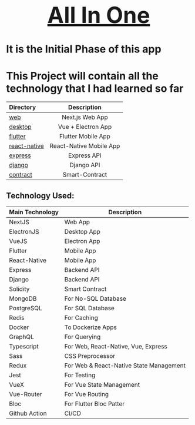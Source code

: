 <div align="center">

[<h1 style="font-size:60px; width:100%;">All In One</h1>](https://github.com/roman-ojha/all-in-one)

</div>

# It is the Initial Phase of this app
# This Project will contain all the technology that I had learned so far

| Directory                    |       Description       |
| :--------------------------- | :---------------------: |
| [web](web)                   |     Next.js Web App     |
| [desktop](desktop)           |   Vue + Electron App    |
| [flutter](flutter)           |   Flutter Mobile App    |
| [react-native](react-native) | React-Native Mobile App |
| [express](express)           |       Express API       |
| [django](django)             |       Django API        |
| [contract](contract)         |     Smart-Contract      |

## Technology Used:
| Main Technology | Description                             |
| --------------- | --------------------------------------- |
| NextJS          | Web App                                 |
| ElectronJS      | Desktop App                             |
| VueJS           | Electron App                            |
| Flutter         | Mobile App                              |
| React-Native    | Mobile App                              |
| Express         | Backend API                             |
| Django          | Backend API                             |
| Solidity        | Smart Contract                          |
| MongoDB         | For No-SQL Database                     |
| PostgreSQL      | For SQL Database                        |
| Redis           | For Caching                             |
| Docker          | To Dockerize Apps                       |
| GraphQL         | For Querying                            |
| Typescript      | For Web, React-Native, Vue, Express     |
| Sass            | CSS Preprocessor                        |
| Redux           | For Web & React-Native State Management |
| Jest            | For Testing                             |
| VueX            | For Vue State Management                |
| Vue-Router      | For Vue Routing                         |
| Bloc            | For Flutter Bloc Patter                 |
| Github Action   | CI/CD                                   |
